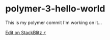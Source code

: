 # polymer-3-hello-world
This is my polymer commit
I'm working on it...

[Edit on StackBlitz ⚡️](https://stackblitz.com/edit/polymer-3-hello-world-lha5br)
